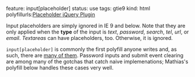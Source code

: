 feature: input[placeholder]
status: use
tags: gtie9
kind: html
polyfillurls:[Placeholder jQuery Plugin](https://github.com/mathiasbynens/jquery-placeholder)

Input placeholders are simply ignored in IE 9 and below. Note that they are only applied when the **type** of the input is *text*, *password*, *search*, *tel*, *url*, or *email*. *Textareas* can have placeholders, too. Otherwise, it is ignored.

`input[placeholder]` is commonly the first polyfill anyone writes and, as such, there are [many of them](http://bit.ly/polyfills). Password inputs and submit event clearing are among many of the gotchas that catch naive implemenations; Mathias's polyfill below handles these cases very well.